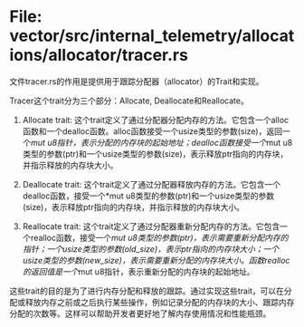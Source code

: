 # File: vector/src/internal_telemetry/allocations/allocator/tracer.rs

文件tracer.rs的作用是提供用于跟踪分配器（allocator）的Trait和实现。

Tracer这个trait分为三个部分：Allocate, Deallocate和Reallocate。

1. Allocate trait: 这个trait定义了通过分配器分配内存的方法。它包含一个alloc函数和一个dealloc函数。alloc函数接受一个usize类型的参数(size)，返回一个*mut u8指针，表示分配的内存块的起始地址；dealloc函数接受一个*mut u8类型的参数(ptr)和一个usize类型的参数(size)，表示释放ptr指向的内存块，并指示释放的内存块大小。

2. Deallocate trait: 这个trait定义了通过分配器释放内存的方法。它包含一个dealloc函数，接受一个*mut u8类型的参数(ptr)和一个usize类型的参数(size)，表示释放ptr指向的内存块，并指示释放的内存块大小。

3. Reallocate trait: 这个trait定义了通过分配器重新分配内存的方法。它包含一个realloc函数，接受一个*mut u8类型的参数(ptr)，表示需要重新分配内存的指针；一个usize类型的参数(old_size)，表示ptr指向的内存块大小；一个usize类型的参数(new_size)，表示需要重新分配的内存块大小。函数realloc的返回值是一个*mut u8指针，表示重新分配的内存块的起始地址。

这些trait的目的是为了进行内存分配和释放的跟踪。通过实现这些trait，可以在分配或释放内存之前或之后执行某些操作，例如记录分配的内存块的大小、跟踪内存分配的次数等。这样可以帮助开发者更好地了解内存使用情况和性能瓶颈。

